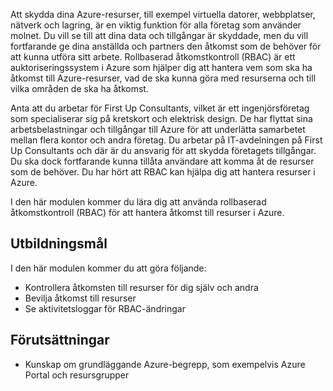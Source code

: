 Att skydda dina Azure-resurser, till exempel virtuella datorer, webbplatser, nätverk och lagring, är en viktig funktion för alla företag som använder molnet. Du vill se till att dina data och tillgångar är skyddade, men du vill fortfarande ge dina anställda och partners den åtkomst som de behöver för att kunna utföra sitt arbete. Rollbaserad åtkomstkontroll (RBAC) är ett auktoriseringssystem i Azure som hjälper dig att hantera vem som ska ha åtkomst till Azure-resurser, vad de ska kunna göra med resurserna och till vilka områden de ska ha åtkomst.

Anta att du arbetar för First Up Consultants, vilket är ett ingenjörsföretag som specialiserar sig på kretskort och elektrisk design. De har flyttat sina arbetsbelastningar och tillgångar till Azure för att underlätta samarbetet mellan flera kontor och andra företag. Du arbetar på IT-avdelningen på First Up Consultants och där är du ansvarig för att skydda företagets tillgångar. Du ska dock fortfarande kunna tillåta användare att komma åt de resurser som de behöver. Du har hört att RBAC kan hjälpa dig att hantera resurser i Azure.

I den här modulen kommer du lära dig att använda rollbaserad åtkomstkontroll (RBAC) för att hantera åtkomst till resurser i Azure.

## <a name="learning-objectives"></a>Utbildningsmål

I den här modulen kommer du att göra följande:

- Kontrollera åtkomsten till resurser för dig själv och andra
- Bevilja åtkomst till resurser
- Se aktivitetsloggar för RBAC-ändringar

## <a name="prerequisites"></a>Förutsättningar

- Kunskap om grundläggande Azure-begrepp, som exempelvis Azure Portal och resursgrupper
